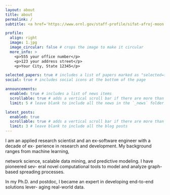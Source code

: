 ```yaml
---
layout: about
title: about
permalink: /
subtitle: <a href='https://www.ornl.gov/staff-profile/sifat-afroj-moon'>Affiliations</a>

profile:
  align: right
  image: 1.jpg
  image_circular: false # crops the image to make it circular
  more_info: >
    <p>555 your office number</p>
    <p>123 your address street</p>
    <p>Your City, State 12345</p>

selected_papers: true # includes a list of papers marked as "selected={true}"
social: true # includes social icons at the bottom of the page

announcements:
  enabled: true # includes a list of news items
  scrollable: true # adds a vertical scroll bar if there are more than 3 news items
  limit: 5 # leave blank to include all the news in the `_news` folder

latest_posts:
  enabled: true
  scrollable: true # adds a vertical scroll bar if there are more than 3 new posts items
  limit: 3 # leave blank to include all the blog posts
---
```


I am an applied research scientist and an ex-software engineer with a decade of ex-
perience in research and development. My background ranges from machine learning,

network science, scalable data mining, and predictive modeling. I have pioneered sev-
eral novel computational tools to model and analyze graph-based spreading processes.

In my Ph.D. and postdoc, I became an expert in developing end-to-end solutions lever-
aging real-world data.